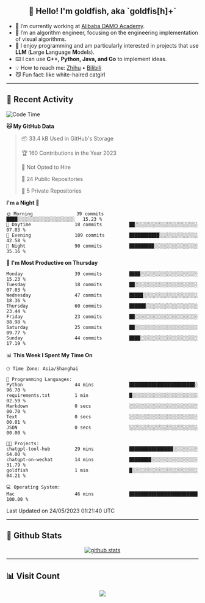 
<h2 align="center">👋 Hello! I'm goldfish, aka `goldfis[h]+`</h2>

- 📍 I’m currently working at [Alibaba DAMO Academy](https://damo.alibaba.com/).  
- 🌱 I’m an algorithm engineer, focusing on the engineering implementation of visual algorithms.  
- 💬 I enjoy programming and am particularly interested in projects that use **LLM** (**L**arge **L**anguage **M**odels).   
- ⌨️ I can use **C++, Python, Java, and Go** to implement ideas.  
- 💡 How to reach me: [Zhihu](https://www.zhihu.com/people/goldfishh) • [Bilibili](https://space.bilibili.com/11349246)  
- 😼 Fun fact: like white-haired catgirl  

-------

## 🔧 Recent Activity

<!--START_SECTION:waka-->
![Code Time](http://img.shields.io/badge/Code%20Time-5%20hrs%2049%20mins-blue)

**🐱 My GitHub Data** 

> 📦 33.4 kB Used in GitHub's Storage 
 > 
> 🏆 160 Contributions in the Year 2023
 > 
> 🚫 Not Opted to Hire
 > 
> 📜 24 Public Repositories 
 > 
> 🔑 5 Private Repositories 
 > 
**I'm a Night 🦉** 

```text
🌞 Morning                39 commits          ████░░░░░░░░░░░░░░░░░░░░░   15.23 % 
🌆 Daytime                18 commits          ██░░░░░░░░░░░░░░░░░░░░░░░   07.03 % 
🌃 Evening                109 commits         ███████████░░░░░░░░░░░░░░   42.58 % 
🌙 Night                  90 commits          █████████░░░░░░░░░░░░░░░░   35.16 % 
```
📅 **I'm Most Productive on Thursday** 

```text
Monday                   39 commits          ████░░░░░░░░░░░░░░░░░░░░░   15.23 % 
Tuesday                  18 commits          ██░░░░░░░░░░░░░░░░░░░░░░░   07.03 % 
Wednesday                47 commits          █████░░░░░░░░░░░░░░░░░░░░   18.36 % 
Thursday                 60 commits          ██████░░░░░░░░░░░░░░░░░░░   23.44 % 
Friday                   23 commits          ██░░░░░░░░░░░░░░░░░░░░░░░   08.98 % 
Saturday                 25 commits          ██░░░░░░░░░░░░░░░░░░░░░░░   09.77 % 
Sunday                   44 commits          ████░░░░░░░░░░░░░░░░░░░░░   17.19 % 
```


📊 **This Week I Spent My Time On** 

```text
🕑︎ Time Zone: Asia/Shanghai

💬 Programming Languages: 
Python                   44 mins             ████████████████████████░   96.70 % 
requirements.txt         1 min               █░░░░░░░░░░░░░░░░░░░░░░░░   02.59 % 
Markdown                 0 secs              ░░░░░░░░░░░░░░░░░░░░░░░░░   00.70 % 
Text                     0 secs              ░░░░░░░░░░░░░░░░░░░░░░░░░   00.01 % 
JSON                     0 secs              ░░░░░░░░░░░░░░░░░░░░░░░░░   00.00 % 

🐱‍💻 Projects: 
chatgpt-tool-hub         29 mins             ████████████████░░░░░░░░░   64.00 % 
chatgpt-on-wechat        14 mins             ████████░░░░░░░░░░░░░░░░░   31.79 % 
goldfish                 1 min               █░░░░░░░░░░░░░░░░░░░░░░░░   04.21 % 

💻 Operating System: 
Mac                      46 mins             █████████████████████████   100.00 % 
```


 Last Updated on 24/05/2023 01:21:40 UTC
<!--END_SECTION:waka-->

-------

## 📆 Github Stats

<p align="center">
    <a href="https://github.com/anuraghazra/github-readme-stats">
      <img src="https://github-readme-stats.vercel.app/api?username=goldfishh&show_icons=true&theme=dracula" alt="github stats" />
    </a>
</p>

-------

## 📊 Visit Count

<p align="center">
  <a href="https://count.getloli.com/"><img src="https://count.getloli.com/get/@:goldfishh?theme=rule34"></a>
</p>
